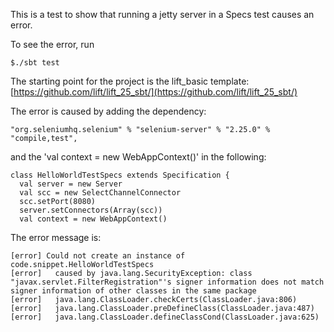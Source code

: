 This is a test to show that running a jetty server in a Specs test causes an error.

To see the error, run 

    $./sbt test
    
The starting point for the project is the lift_basic template: 
[https://github.com/lift/lift_25_sbt/](https://github.com/lift/lift_25_sbt/)

The error is caused by adding the dependency:

    "org.seleniumhq.selenium" % "selenium-server" % "2.25.0" % "compile,test",

and the 'val context = new WebAppContext()' in the following:

    class HelloWorldTestSpecs extends Specification {
      val server = new Server
      val scc = new SelectChannelConnector
      scc.setPort(8080)
      server.setConnectors(Array(scc))
      val context = new WebAppContext()
  
The error message is: 

    [error] Could not create an instance of code.snippet.HelloWorldTestSpecs
    [error]   caused by java.lang.SecurityException: class "javax.servlet.FilterRegistration"'s signer information does not match signer information of other classes in the same package
    [error]   java.lang.ClassLoader.checkCerts(ClassLoader.java:806)
    [error]   java.lang.ClassLoader.preDefineClass(ClassLoader.java:487)
    [error]   java.lang.ClassLoader.defineClassCond(ClassLoader.java:625)
 
